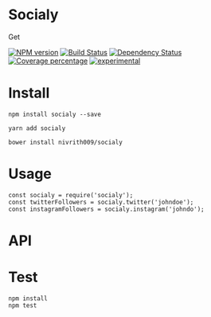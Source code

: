 # Socialy

Get 

[![NPM version][npm-image]][npm-url] [![Build Status][travis-image]][travis-url] [![Dependency Status][daviddm-image]][daviddm-url] [![Coverage percentage][coveralls-image]][coveralls-url]
[![experimental](http://badges.github.io/stability-badges/dist/experimental.svg)](http://github.com/badges/stability-badges)

# Install

    npm install socialy --save

    yarn add socialy

    bower install nivrith009/socialy

# Usage

    const socialy = require('socialy');
    const twitterFollowers = socialy.twitter('johndoe');
    const instagramFollowers = socialy.instagram('johndo');

# API



# Test

    npm install
    npm test

[npm-image]: https://badge.fury.io/js/undefined.svg
[npm-url]: https://npmjs.org/package/undefined
[travis-image]: https://travis-ci.org//undefined.svg?branch=master
[travis-url]: https://travis-ci.org//undefined
[daviddm-image]: https://david-dm.org//undefined.svg?theme=shields.io
[daviddm-url]: https://david-dm.org//undefined
[coveralls-image]: https://coveralls.io/repos//undefined/badge.svg
[coveralls-url]: https://coveralls.io/r//undefined